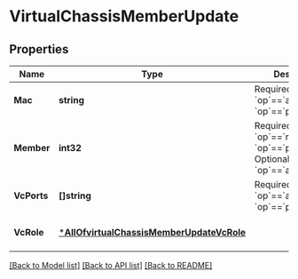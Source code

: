# VirtualChassisMemberUpdate

## Properties
Name | Type | Description | Notes
------------ | ------------- | ------------- | -------------
**Mac** | **string** | Required if &#x60;op&#x60;&#x3D;&#x3D;&#x60;add&#x60; or &#x60;op&#x60;&#x3D;&#x3D;&#x60;preprovision&#x60;. | [optional] [default to null]
**Member** | **int32** | Required if &#x60;op&#x60;&#x3D;&#x3D;&#x60;remove&#x60; or &#x60;op&#x60;&#x3D;&#x3D;&#x60;preprovision&#x60;. Optional if &#x60;op&#x60;&#x3D;&#x3D;&#x60;add&#x60; | [optional] [default to null]
**VcPorts** | **[]string** | Required if &#x60;op&#x60;&#x3D;&#x3D;&#x60;add&#x60; or &#x60;op&#x60;&#x3D;&#x3D;&#x60;preprovision&#x60; | [optional] [default to null]
**VcRole** | [***AllOfvirtualChassisMemberUpdateVcRole**](AllOfvirtualChassisMemberUpdateVcRole.md) |  | [optional] [default to null]

[[Back to Model list]](../README.md#documentation-for-models) [[Back to API list]](../README.md#documentation-for-api-endpoints) [[Back to README]](../README.md)

